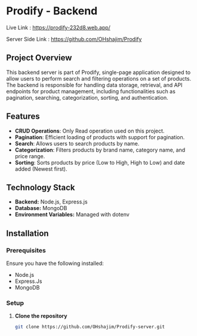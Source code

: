 # Prodify - Backend

Live Link : https://prodify-232d8.web.app/

Server Side Link : https://github.com/OHshajim/Prodify

## Project Overview

This backend server is part of Prodify, single-page application designed to allow users to perform search and filtering operations on a set of products. The backend is responsible for handling data storage, retrieval, and API endpoints for product management, including functionalities such as pagination, searching, categorization, sorting, and authentication.

## Features

- **CRUD Operations**: Only Read operation used on this project.
- **Pagination**: Efficient loading of products with support for pagination.
- **Search**: Allows users to search products by name.
- **Categorization**: Filters products by brand name, category name, and price range.
- **Sorting**: Sorts products by price (Low to High, High to Low) and date added (Newest first).

## Technology Stack

- **Backend:** Node.js, Express.js
- **Database:** MongoDB
- **Environment Variables:** Managed with dotenv

## Installation

### Prerequisites

Ensure you have the following installed:

- Node.js
- Express.Js
- MongoDB

### Setup

1. **Clone the repository**
   ```bash
   git clone https://github.com/OHshajim/Prodify-server.git
   ```
